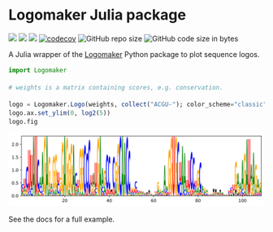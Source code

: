 # Logomaker Julia package

[![](https://img.shields.io/badge/docs-stable-blue.svg)](https://cossio.github.io/Logomaker.jl/stable)
[![](https://img.shields.io/badge/docs-dev-blue.svg)](https://cossio.github.io/Logomaker.jl/dev)
![](https://github.com/cossio/Logomaker.jl/workflows/CI/badge.svg)
[![codecov](https://codecov.io/gh/cossio/Logomaker.jl/branch/master/graph/badge.svg?token=8MNRQ5INWP)](https://codecov.io/gh/cossio/Logomaker.jl)
![GitHub repo size](https://img.shields.io/github/repo-size/cossio/Logomaker.jl)
![GitHub code size in bytes](https://img.shields.io/github/languages/code-size/cossio/Logomaker.jl)

A Julia wrapper of the [Logomaker](https://logomaker.readthedocs.io/en/latest/index.html) Python package to plot sequence logos.

```julia
import Logomaker

# weights is a matrix containing scores, e.g. conservation.

logo = Logomaker.Logo(weights, collect("ACGU-"); color_scheme="classic")
logo.ax.set_ylim(0, log2(5))
logo.fig
```

![Example sequence logo](/example.svg)

See the docs for a full example.